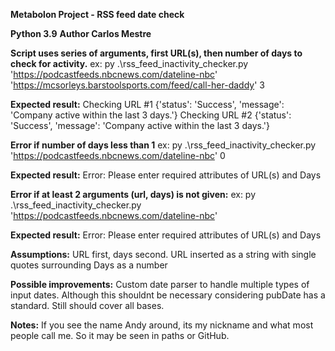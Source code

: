 **Metabolon Project - RSS feed date check**

**Python 3.9**
**Author Carlos Mestre**

**Script uses series of arguments, first URL(s), then number of days to check for activity.**
ex: 
py .\rss_feed_inactivity_checker.py 'https://podcastfeeds.nbcnews.com/dateline-nbc' 'https://mcsorleys.barstoolsports.com/feed/call-her-daddy' 3

**Expected result:**
Checking URL #1
{'status': 'Success', 'message': 'Company active within the last 3 days.'}
Checking URL #2
{'status': 'Success', 'message': 'Company active within the last 3 days.'}

**Error if number of days less than 1**
ex: 
py .\rss_feed_inactivity_checker.py 'https://podcastfeeds.nbcnews.com/dateline-nbc' 0

**Expected result:**
Error: Please enter required attributes of URL(s) and Days

**Error if at least 2 arguments (url, days) is not given:**
ex: 
py .\rss_feed_inactivity_checker.py 'https://podcastfeeds.nbcnews.com/dateline-nbc'

**Expected result:**
Error: Please enter required attributes of URL(s) and Days

**Assumptions:**
URL first, days second.
URL inserted as a string with single quotes surrounding
Days as a number

**Possible improvements:**
Custom date parser to handle multiple types of input dates. Although this shouldnt be necessary considering pubDate has a standard. Still should cover all bases.

**Notes:**
If you see the name Andy around, its my nickname and what most people call me. So it may be seen in paths or GitHub.
